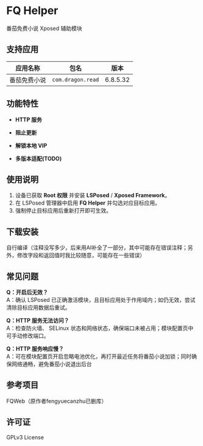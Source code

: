 # FQ Helper

番茄免费小说 Xposed 辅助模块  

## 支持应用

| 应用名称 | 包名 | 版本 |
|:--------:|:----:|:----:|
| 番茄免费小说 | `com.dragon.read` | 6.8.5.32 |

## 功能特性

- **HTTP 服务**  
  
- **阻止更新**  

- **解锁本地 VIP**  

- **多版本适配(TODO)**  

## 使用说明

1. 设备已获取 **Root 权限** 并安装 **LSPosed** / **Xposed Framework**。  
2. 在 LSPosed 管理器中启用 **FQ Helper** 并勾选对应目标应用。  
3. 强制停止目标应用后重新打开即可生效。  

## 下载安装
自行编译（注释没写多少，后来用AI补全了一部分，其中可能存在错误注释；另外，修改字段和返回值时我比较随意，可能存在一些错误）

## 常见问题

**Q：开启后无效？**  
A：确认 LSPosed 已正确激活模块，且目标应用处于作用域内；如仍无效，尝试清除目标应用数据后重试。

**Q：HTTP 服务无法访问？**  
A：检查防火墙、 SELinux 状态和网络状态，确保端口未被占用；模块配置页中可手动修改端口。

**Q：HTTP 服务响应慢？**  
A：可在模块配置页开启忽略电池优化，再打开最近任务将番茄小说加锁；同时确保网络通畅，避免番茄小说退出后台

## 参考项目
FQWeb（原作者fengyuecanzhu已删库）

## 许可证
GPLv3 License